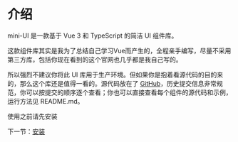 # 介绍

mini-UI 是一款基于 Vue 3 和 TypeScript 的简洁 UI 组件库。

这款组件库其实是我为了总结自己学习Vue而产生的，全程亲手编写，尽量不采用第三方库，包括你现在看到的这个官网也几乎都是我自己写的。

所以强烈不建议你将此 UI 库用于生产环境。但如果你是抱着看源代码的目的来的，那么这个库还是值得一看的。源代码放在了 [GitHub](https://github.com/oldUath/Vue3-UI/tree/master2)，历史提交信息非常规范，你可以按提交的顺序逐个查看；你也可以直接查看每个组件的源代码和示例，运行方法见 README.md。

使用之前请先安装

下一节：[安装](#/doc/install)